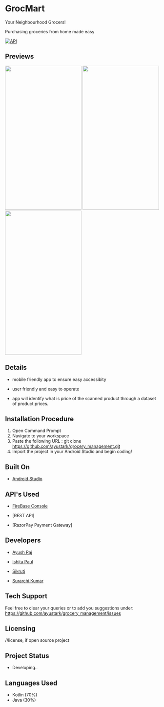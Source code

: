 # GrocMart

Your Neighbourhood Grocers!

Purchasing groceries from home made easy

[![API](https://img.shields.io/badge/API-28%2B-brightgreen.svg?style=flat)](https://android-arsenal.com/api?level=28) 

## Previews

<img src="https://user-images.githubusercontent.com/62319328/93020331-00aa2080-f5fa-11ea-912e-220791ea243c.png" width="250" height="470">  <img src="https://user-images.githubusercontent.com/62319328/94767767-014d0000-03cb-11eb-9f19-2fa84c161c93.png" width="250" height="470">  <img src="https://user-images.githubusercontent.com/62319328/94767772-05791d80-03cb-11eb-97ff-67f61010812f.png" width="250" height="470">


## Details

  
- mobile friendly app to ensure easy accessibity

- user friendly and easy to operate

- app will identify what is price of the scanned product through a dataset of product prices.

## Installation Procedure

1. Open Command Prompt
2. Navigate to your workspace
3. Paste the following URL :  git clone https://github.com/ayustark/grocery_management.git
4. Import the project in your Android Studio and begin coding!


## Built On

- [Android Studio](https://developer.android.com/studio/?gclid=CjwKCAjw2dD7BRASEiwAWCtCb-lMmzElNOD_AvZEReeFDVJUOFXa-ktMnlGV77HsRi5zTrXWmqq1fBoCzkcQAvD_BwE&gclsrc=aw.ds)

## API's Used

- [FireBase Console](https://console.firebase.google.com/u/0/?pli=1)

- [REST API]

- [RazorPay Payment Gateway]

## Developers

- [Ayush Raj](https://www.linkedin.com/in/ayustark)

- [Ishita Paul](https://www.linkedin.com/in/ishita-paul-284075199/)

- [Sikruti](https://www.linkedin.com/in/sikruti-mohanty-385a79215/)

- [Surarchi Kumar](https://www.linkedin.com/in/surarchi-kumar-427230193/)

## Tech Support

Feel free to clear your queries or to add you suggestions under:  https://github.com/ayustark/grocery_management/issues

## Licensing

//license, if open source project

## Project Status

- Developing..

## Languages Used

- Kotlin (70%)
- Java (30%)
